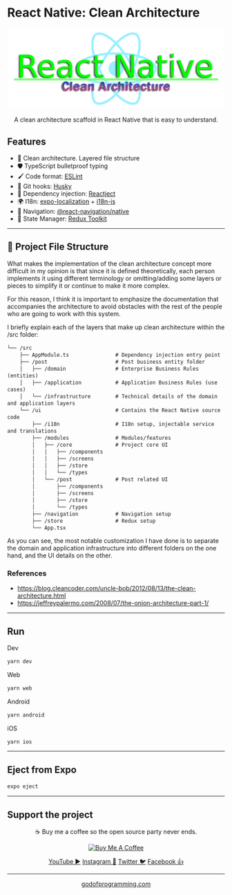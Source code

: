 # React Native: Clean Architecture

<p align="center">
<img src="./assets/images/logo.png?raw=true" style="max-width: 100%; width: 600px;" />
</p>
<p align="center" style="margin-top: 10px;">A clean architecture scaffold in React Native that is easy to understand.</p>

## Features

- 📁 Clean architecture. Layered file structure
- 🛡️ TypeScript bulletproof typing
- 🖌️ Code format: [ESLint](https://eslint.org/)
- 🐩 Git hooks: [Husky](https://www.npmjs.com/package/husky)
- 💉 Dependency injection: [Reactject](https://www.npmjs.com/package/reactject)
- 🌍 I18n: [expo-localization](https://docs.expo.dev/versions/latest/sdk/localization/) + [i18n-js](https://www.npmjs.com/package/i18n-js)
- 🚢 Navigation: [@react-navigation/native](https://reactnavigation.org/docs/getting-started)
- 🧰 State Manager: [Redux Toolkit](https://redux-toolkit.js.org/)

<hr>

## 📁 Project File Structure

What makes the implementation of the clean architecture concept more difficult in my opinion is that since it is defined theoretically, each person implements it using different terminology or omitting/adding some layers or pieces to simplify it or continue to make it more complex.

For this reason, I think it is important to emphasize the documentation that accompanies the architecture to avoid obstacles with the rest of the people who are going to work with this system.

I briefly explain each of the layers that make up clean architecture within the /src folder:

```
└── /src
    ├── AppModule.ts               # Dependency injection entry point
    ├── /post                      # Post business entity folder
    │   ├── /domain                # Enterprise Business Rules (entities)
    │   ├── /application           # Application Business Rules (use cases)
    │   └── /infrastructure        # Technical details of the domain and application layers
    └── /ui                        # Contains the React Native source code
        ├── /i18n                  # I18n setup, injectable service and translations
        ├── /modules               # Modules/features
        │   ├── /core              # Project core UI
        │   │   ├── /components
        │   │   ├── /screens
        │   │   ├── /store
        │   │   └── /types
        │   └── /post              # Post related UI
        │       ├── /components
        │       ├── /screens
        │       ├── /store
        │       └── /types
        ├── /navigation            # Navigation setup
        ├── /store                 # Redux setup
        └── App.tsx
```

As you can see, the most notable customization I have done is to separate the domain and application infrastructure into different folders on the one hand, and the UI details on the other.

### References

- https://blog.cleancoder.com/uncle-bob/2012/08/13/the-clean-architecture.html
- https://jeffreypalermo.com/2008/07/the-onion-architecture-part-1/

<hr>

## Run

Dev

```bash
yarn dev
```

Web

```bash
yarn web
```

Android

```bash
yarn android
```

iOS

```bash
yarn ios
```

<hr>

## Eject from Expo

```bash
expo eject
```

<hr>

## Support the project

<p align="center">☕️ Buy me a coffee so the open source party never ends.</p>

<p align="center"><a href="https://www.buymeacoffee.com/carlossala95" target="_blank"><img src="https://cdn.buymeacoffee.com/buttons/default-orange.png" alt="Buy Me A Coffee" height="41" width="174"></a></p>

<p align="center">
  <a href="https://www.youtube.com/channel/UCC-EUKPStBfQ1nEIvSl6bAQ" target="_blank">YouTube ▶️</a>
  <a href="https://instagram.com/carlossalasamper" target="_blank">Instagram 📸</a>
  <a href="https://twitter.com/carlossala95" target="_blank">Twitter 🐦</a>
  <a href="https://facebook.com/carlossala95" target="_blank">Facebook 👍</a>
</p>
<hr>
<p align="center">
  <a href="https://godofprogramming.com" target="_blank">godofprogramming.com</a>
</p>
